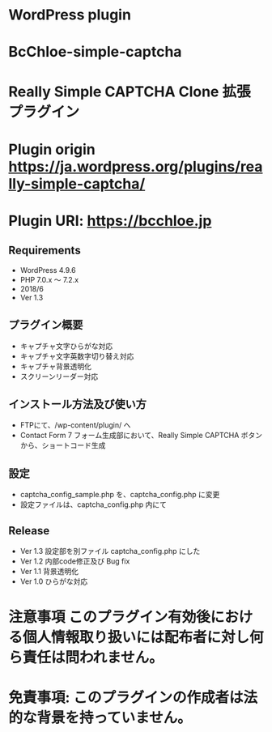 # WordPress plugin
# BcChloe-simple-captcha
# Really Simple CAPTCHA Clone 拡張プラグイン
# Plugin origin https://ja.wordpress.org/plugins/really-simple-captcha/
# Plugin URI: https://bcchloe.jp

## Requirements
* WordPress 4.9.6
* PHP 7.0.x 〜 7.2.x
* 2018/6
* Ver 1.3

## プラグイン概要
* キャプチャ文字ひらがな対応
* キャプチャ文字英数字切り替え対応
* キャプチャ背景透明化
* スクリーンリーダー対応

## インストール方法及び使い方
* FTPにて、/wp-content/plugin/ へ
* Contact Form 7 フォーム生成部において、Really Simple CAPTCHA ボタンから、ショートコード生成
 
## 設定
* captcha_config_sample.php を、captcha_config.php に変更
* 設定ファイルは、captcha_config.php 内にて

## Release
* Ver 1.3 設定部を別ファイル captcha_config.php にした
* Ver 1.2 内部code修正及び Bug fix
* Ver 1.1 背景透明化 
* Ver 1.0 ひらがな対応

# 注意事項 このプラグイン有効後における個人情報取り扱いには配布者に対し何ら責任は問われません。
# 免責事項: このプラグインの作成者は法的な背景を持っていません。
